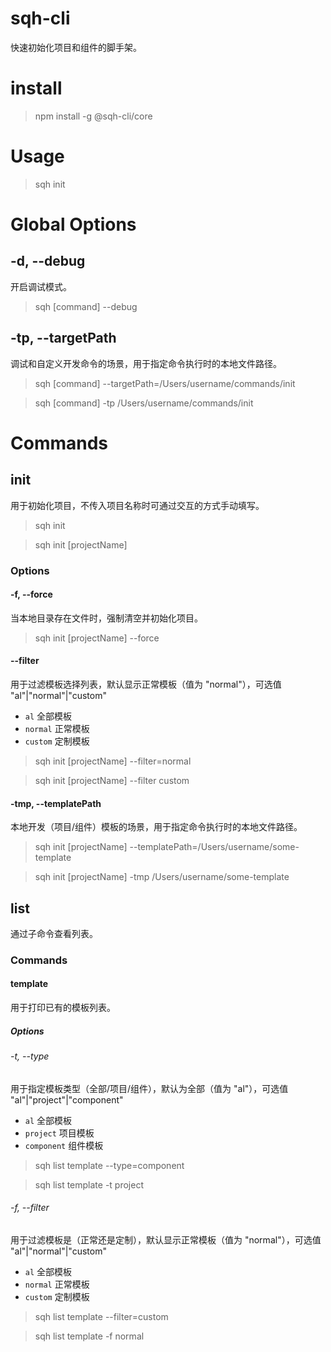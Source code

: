 # sqh-cli

快速初始化项目和组件的脚手架。

# install

> npm install -g @sqh-cli/core

# Usage

> sqh init

# Global Options

## -d, --debug

开启调试模式。

> sqh [command] --debug

## -tp, --targetPath

调试和自定义开发命令的场景，用于指定命令执行时的本地文件路径。

> sqh [command] --targetPath=/Users/username/commands/init

> sqh [command] -tp /Users/username/commands/init


# Commands

## init

用于初始化项目，不传入项目名称时可通过交互的方式手动填写。

> sqh init

> sqh init [projectName]

### Options

#### -f, --force

当本地目录存在文件时，强制清空并初始化项目。

> sqh init [projectName] --force

#### --filter

用于过滤模板选择列表，默认显示正常模板（值为 "normal"），可选值 "al"|"normal"|"custom"

- `al` 全部模板
- `normal` 正常模板
- `custom` 定制模板

> sqh init [projectName] --filter=normal

> sqh init [projectName] --filter custom

#### -tmp, --templatePath

本地开发（项目/组件）模板的场景，用于指定命令执行时的本地文件路径。

> sqh init [projectName] --templatePath=/Users/username/some-template

> sqh init [projectName] -tmp /Users/username/some-template

## list

通过子命令查看列表。

### Commands

#### template

用于打印已有的模板列表。

##### Options

###### -t, --type

用于指定模板类型（全部/项目/组件），默认为全部（值为 "al"），可选值 "al"|"project"|"component"

- `al` 全部模板
- `project` 项目模板
- `component` 组件模板

> sqh list template --type=component

> sqh list template -t project

###### -f, --filter

用于过滤模板是（正常还是定制），默认显示正常模板（值为 "normal"），可选值 "al"|"normal"|"custom"

- `al` 全部模板
- `normal` 正常模板
- `custom` 定制模板

> sqh list template --filter=custom

> sqh list template -f normal
